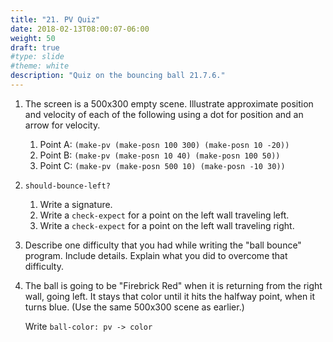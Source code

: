 ```yaml
---
title: "21. PV Quiz"
date: 2018-02-13T08:00:07-06:00
weight: 50
draft: true
#type: slide
#theme: white
description: "Quiz on the bouncing ball 21.7.6."
---
```


1. The screen is a 500x300 empty scene. Illustrate approximate
   position and velocity of each of the following using a dot for
   position and an arrow for velocity.
   
    1. Point A: `(make-pv (make-posn 100 300) (make-posn 10 -20))`
    2. Point B: `(make-pv (make-posn 10 40) (make-posn 100 50))`
    3. Point C: `(make-pv (make-posn 500 10) (make-posn -10 30))`
   
2. `should-bounce-left?` 

    1. Write a signature.
    2. Write a `check-expect` for a point on the left wall traveling
       left.
    3. Write a `check-expect` for a point on the left wall traveling right.

3. Describe one difficulty that you had while writing the "ball
   bounce" program. Include details. Explain what you did to overcome
   that difficulty.
   
4. The ball is going to be "Firebrick Red" when it is returning from
   the right wall, going left. It stays that color until it hits the
   halfway point, when it turns blue. (Use the same 500x300 scene as
   earlier.) 
   
   Write `ball-color: pv -> color`
   
   
